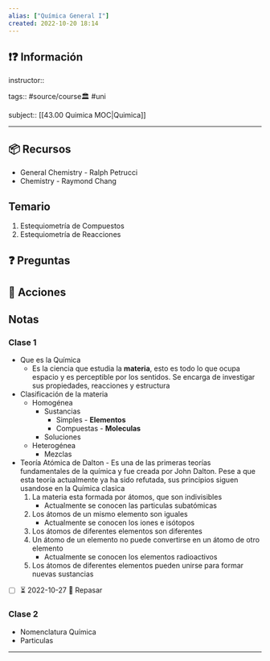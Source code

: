```yaml
---
alias: ["Química General I"]
created: 2022-10-20 18:14
---
```

## ❗❓ Información

instructor::

tags:: #source/course🏛 #uni

subject:: [[43.00 Quimica MOC|Quimica]]

---

## 📦 Recursos
- General Chemistry - Ralph Petrucci
- Chemistry - Raymond Chang

## Temario
1. Estequiometría de Compuestos
2. Estequiometría de Reacciones

## ❓ Preguntas


## 🎯 Acciones


## Notas
### Clase 1
- Que es la Química
	- Es la ciencia que estudia la **materia**, esto es todo lo que ocupa espacio y es perceptible por los sentidos. Se encarga de investigar sus propiedades, reacciones y estructura
- Clasificación de la materia
	- Homogénea
		- Sustancias
			- Simples - **Elementos**
			- Compuestas - **Moleculas**
		- Soluciones
	- Heterogénea
		- Mezclas
- Teoría Atómica de Dalton - Es una de las primeras teorías fundamentales de la química y fue creada por John Dalton. Pese a que esta teoría actualmente ya ha sido refutada, sus principios siguen usandose en la Química clasica
	1. La materia esta formada por átomos, que son indivisibles
		- Actualmente se conocen las particulas subatómicas
	2. Los átomos de un mismo elemento son iguales
		- Actualmente se conocen los iones e isótopos
	3. Los átomos de diferentes elementos son diferentes
	4. Un átomo de un elemento no puede convertirse en un átomo de otro elemento
		- Actualmente se conocen los elementos radioactivos
	5. Los átomos de diferentes elementos pueden unirse para formar nuevas sustancias

- [ ] ⏳ 2022-10-27 🔽 Repasar

### Clase 2
- Nomenclatura Química
- Particulas
___
